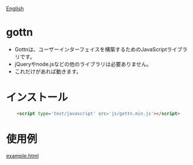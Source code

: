 [English](README.md)

# gottn

- Gottnは、ユーザーインターフェイスを構築するためのJavaScriptライブラリです。
- jQueryやnode.jsなどの他のライブラリは必要ありません。
- これだけがあれば動きます。

# インストール

```html
	<script type='text/javascript' src='js/gottn.min.js'></script>
```

# 使用例

[example.html](examples/example.html)
